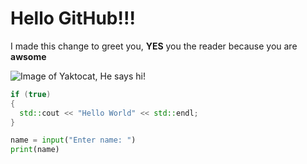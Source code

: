 # Hello GitHub!!!

I made this change to greet you, **YES** you the reader because you are **awsome**

![Image of Yaktocat, He says hi!](https://octodex.github.com/images/yaktocat.png)

``` c++
if (true)
{
  std::cout << "Hello World" << std::endl;
}
```

``` python
name = input("Enter name: ")
print(name)
```
